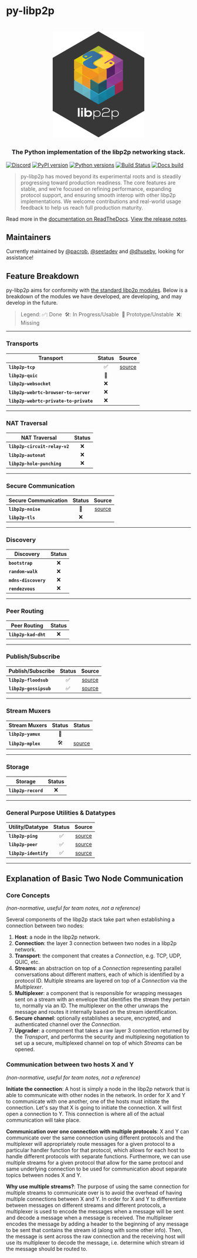 # py-libp2p

<h1 align="center">
  <a href="https://libp2p.io/"><img width="250" src="https://github.com/libp2p/py-libp2p/blob/main/assets/py-libp2p-logo.png?raw=true" alt="py-libp2p hex logo" /></a>
</h1>

<h3 align="center">The Python implementation of the libp2p networking stack.</h3>

[![Discord](https://img.shields.io/discord/1204447718093750272?color=blueviolet&label=discord)](https://discord.gg/hQJnbd85N6)
[![PyPI version](https://badge.fury.io/py/libp2p.svg)](https://badge.fury.io/py/libp2p)
[![Python versions](https://img.shields.io/pypi/pyversions/libp2p.svg)](https://pypi.python.org/pypi/libp2p)
[![Build Status](https://img.shields.io/github/actions/workflow/status/libp2p/py-libp2p/tox.yml?branch=main&label=build%20status)](https://github.com/libp2p/py-libp2p/actions/workflows/tox.yml)
[![Docs build](https://readthedocs.org/projects/py-libp2p/badge/?version=latest)](http://py-libp2p.readthedocs.io/en/latest/?badge=latest)

> py-libp2p has moved beyond its experimental roots and is steadily progressing toward production readiness. The core features are stable, and we’re focused on refining performance, expanding protocol support, and ensuring smooth interop with other libp2p implementations. We welcome contributions and real-world usage feedback to help us reach full production maturity.

Read more in the [documentation on ReadTheDocs](https://py-libp2p.readthedocs.io/). [View the release notes](https://py-libp2p.readthedocs.io/en/latest/release_notes.html).

## Maintainers

Currently maintained by [@pacrob](https://github.com/pacrob), [@seetadev](https://github.com/seetadev) and [@dhuseby](https://github.com/dhuseby), looking for assistance!

## Feature Breakdown

py-libp2p aims for conformity with [the standard libp2p modules](https://libp2p.io/implementations/). Below is a breakdown of the modules we have developed, are developing, and may develop in the future.

> Legend: ✅: Done  🛠️: In Progress/Usable  🌱 Prototype/Unstable  ❌: Missing

______________________________________________________________________

### Transports

| **Transport**                          | **Status** |                                     **Source**                                      |
| -------------------------------------- | :--------: | :---------------------------------------------------------------------------------: |
| **`libp2p-tcp`**                       |     ✅     | [source](https://github.com/libp2p/py-libp2p/blob/main/libp2p/transport/tcp/tcp.py) |
| **`libp2p-quic`**                      |     🌱     |                                                                                     |
| **`libp2p-websocket`**                 |     ❌     |                                                                                     |
| **`libp2p-webrtc-browser-to-server`**  |     ❌     |                                                                                     |
| **`libp2p-webrtc-private-to-private`** |     ❌     |                                                                                     |

______________________________________________________________________

### NAT Traversal

| **NAT Traversal**             | **Status** |
| ----------------------------- | :--------: |
| **`libp2p-circuit-relay-v2`** |     ❌     |
| **`libp2p-autonat`**          |     ❌     |
| **`libp2p-hole-punching`**    |     ❌     |

______________________________________________________________________

### Secure Communication

| **Secure Communication** | **Status** |                                  **Source**                                   |
| ------------------------ | :--------: | :---------------------------------------------------------------------------: |
| **`libp2p-noise`**       |     🌱     | [source](https://github.com/libp2p/py-libp2p/tree/main/libp2p/security/noise) |
| **`libp2p-tls`**         |     ❌     |                                                                               |

______________________________________________________________________

### Discovery

| **Discovery**        | **Status** |
| -------------------- | :--------: |
| **`bootstrap`**      |     ❌     |
| **`random-walk`**    |     ❌     |
| **`mdns-discovery`** |     ❌     |
| **`rendezvous`**     |     ❌     |

______________________________________________________________________

### Peer Routing

| **Peer Routing**     | **Status** |
| -------------------- | :--------: |
| **`libp2p-kad-dht`** |     ❌     |

______________________________________________________________________

### Publish/Subscribe

| **Publish/Subscribe**  | **Status** |                                     **Source**                                     |
| ---------------------- | :--------: | :--------------------------------------------------------------------------------: |
| **`libp2p-floodsub`**  |     ✅     | [source](https://github.com/libp2p/py-libp2p/blob/main/libp2p/pubsub/floodsub.py)  |
| **`libp2p-gossipsub`** |     ✅     | [source](https://github.com/libp2p/py-libp2p/blob/main/libp2p/pubsub/gossipsub.py) |

______________________________________________________________________

### Stream Muxers

| **Stream Muxers**  | **Status** |                                         **Status**                                         |
| ------------------ | :--------: | :----------------------------------------------------------------------------------------: |
| **`libp2p-yamux`** |     🌱     |                                                                                            |
| **`libp2p-mplex`** |     🛠️     | [source](https://github.com/libp2p/py-libp2p/blob/main/libp2p/stream_muxer/mplex/mplex.py) |

______________________________________________________________________

### Storage

| **Storage**         | **Status** |
| ------------------- | :--------: |
| **`libp2p-record`** |     ❌     |

______________________________________________________________________

### General Purpose Utilities & Datatypes

| **Utility/Datatype**  | **Status** |                                          **Source**                                          |
| --------------------- | :--------: | :------------------------------------------------------------------------------------------: |
| **`libp2p-ping`**     |     ✅     |         [source](https://github.com/libp2p/py-libp2p/blob/main/libp2p/host/ping.py)          |
| **`libp2p-peer`**     |     ✅     |             [source](https://github.com/libp2p/py-libp2p/tree/main/libp2p/peer)              |
| **`libp2p-identify`** |     ✅     | [source](https://github.com/libp2p/py-libp2p/blob/main/libp2p/identity/identify/identify.py) |

______________________________________________________________________

## Explanation of Basic Two Node Communication

### Core Concepts

_(non-normative, useful for team notes, not a reference)_

Several components of the libp2p stack take part when establishing a connection between two nodes:

1. **Host**: a node in the libp2p network.
1. **Connection**: the layer 3 connection between two nodes in a libp2p network.
1. **Transport**: the component that creates a _Connection_, e.g. TCP, UDP, QUIC, etc.
1. **Streams**: an abstraction on top of a _Connection_ representing parallel conversations about different matters, each of which is identified by a protocol ID. Multiple streams are layered on top of a _Connection_ via the _Multiplexer_.
1. **Multiplexer**: a component that is responsible for wrapping messages sent on a stream with an envelope that identifies the stream they pertain to, normally via an ID. The multiplexer on the other unwraps the message and routes it internally based on the stream identification.
1. **Secure channel**: optionally establishes a secure, encrypted, and authenticated channel over the _Connection_.
1. **Upgrader**: a component that takes a raw layer 3 connection returned by the _Transport_, and performs the security and multiplexing negotiation to set up a secure, multiplexed channel on top of which _Streams_ can be opened.

### Communication between two hosts X and Y

_(non-normative, useful for team notes, not a reference)_

**Initiate the connection**: A host is simply a node in the libp2p network that is able to communicate with other nodes in the network. In order for X and Y to communicate with one another, one of the hosts must initiate the connection. Let's say that X is going to initiate the connection. X will first open a connection to Y. This connection is where all of the actual communication will take place.

**Communication over one connection with multiple protocols**: X and Y can communicate over the same connection using different protocols and the multiplexer will appropriately route messages for a given protocol to a particular handler function for that protocol, which allows for each host to handle different protocols with separate functions. Furthermore, we can use multiple streams for a given protocol that allow for the same protocol and same underlying connection to be used for communication about separate topics between nodes X and Y.

**Why use multiple streams?**: The purpose of using the same connection for multiple streams to communicate over is to avoid the overhead of having multiple connections between X and Y. In order for X and Y to differentiate between messages on different streams and different protocols, a multiplexer is used to encode the messages when a message will be sent and decode a message when a message is received. The multiplexer encodes the message by adding a header to the beginning of any message to be sent that contains the stream id (along with some other info). Then, the message is sent across the raw connection and the receiving host will use its multiplexer to decode the message, i.e. determine which stream id the message should be routed to.
